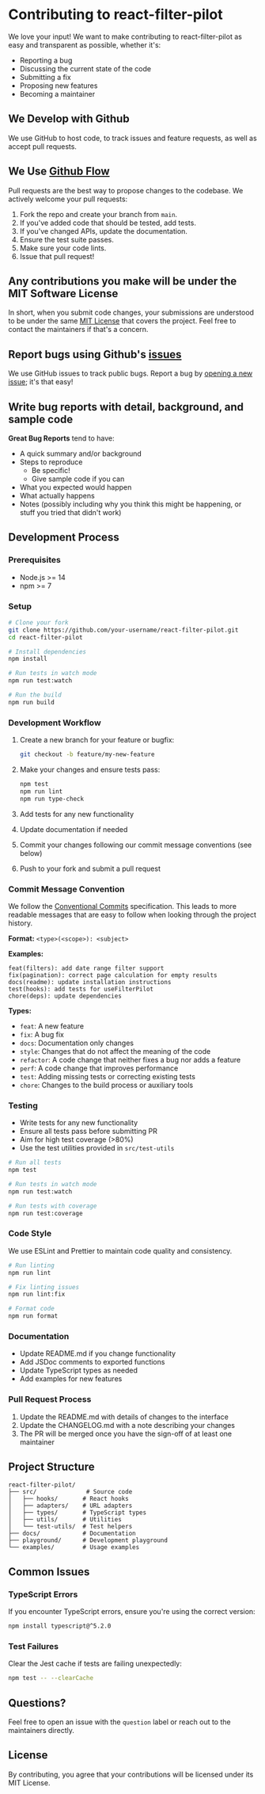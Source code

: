 # Contributing to react-filter-pilot

We love your input! We want to make contributing to react-filter-pilot as easy and transparent as possible, whether it's:

- Reporting a bug
- Discussing the current state of the code
- Submitting a fix
- Proposing new features
- Becoming a maintainer

## We Develop with Github

We use GitHub to host code, to track issues and feature requests, as well as accept pull requests.

## We Use [Github Flow](https://guides.github.com/introduction/flow/index.html)

Pull requests are the best way to propose changes to the codebase. We actively welcome your pull requests:

1. Fork the repo and create your branch from `main`.
2. If you've added code that should be tested, add tests.
3. If you've changed APIs, update the documentation.
4. Ensure the test suite passes.
5. Make sure your code lints.
6. Issue that pull request!

## Any contributions you make will be under the MIT Software License

In short, when you submit code changes, your submissions are understood to be under the same [MIT License](http://choosealicense.com/licenses/mit/) that covers the project. Feel free to contact the maintainers if that's a concern.

## Report bugs using Github's [issues](https://github.com/yourusername/react-filter-pilot/issues)

We use GitHub issues to track public bugs. Report a bug by [opening a new issue](https://github.com/yourusername/react-filter-pilot/issues/new); it's that easy!

## Write bug reports with detail, background, and sample code

**Great Bug Reports** tend to have:

- A quick summary and/or background
- Steps to reproduce
  - Be specific!
  - Give sample code if you can
- What you expected would happen
- What actually happens
- Notes (possibly including why you think this might be happening, or stuff you tried that didn't work)

## Development Process

### Prerequisites

- Node.js >= 14
- npm >= 7

### Setup

```bash
# Clone your fork
git clone https://github.com/your-username/react-filter-pilot.git
cd react-filter-pilot

# Install dependencies
npm install

# Run tests in watch mode
npm run test:watch

# Run the build
npm run build
```

### Development Workflow

1. Create a new branch for your feature or bugfix:
   ```bash
   git checkout -b feature/my-new-feature
   ```

2. Make your changes and ensure tests pass:
   ```bash
   npm test
   npm run lint
   npm run type-check
   ```

3. Add tests for any new functionality

4. Update documentation if needed

5. Commit your changes following our commit message conventions (see below)

6. Push to your fork and submit a pull request

### Commit Message Convention

We follow the [Conventional Commits](https://www.conventionalcommits.org/) specification. This leads to more readable messages that are easy to follow when looking through the project history.

**Format:** `<type>(<scope>): <subject>`

**Examples:**
```
feat(filters): add date range filter support
fix(pagination): correct page calculation for empty results
docs(readme): update installation instructions
test(hooks): add tests for useFilterPilot
chore(deps): update dependencies
```

**Types:**
- `feat`: A new feature
- `fix`: A bug fix
- `docs`: Documentation only changes
- `style`: Changes that do not affect the meaning of the code
- `refactor`: A code change that neither fixes a bug nor adds a feature
- `perf`: A code change that improves performance
- `test`: Adding missing tests or correcting existing tests
- `chore`: Changes to the build process or auxiliary tools

### Testing

- Write tests for any new functionality
- Ensure all tests pass before submitting PR
- Aim for high test coverage (>80%)
- Use the test utilities provided in `src/test-utils`

```bash
# Run all tests
npm test

# Run tests in watch mode
npm run test:watch

# Run tests with coverage
npm run test:coverage
```

### Code Style

We use ESLint and Prettier to maintain code quality and consistency.

```bash
# Run linting
npm run lint

# Fix linting issues
npm run lint:fix

# Format code
npm run format
```

### Documentation

- Update README.md if you change functionality
- Add JSDoc comments to exported functions
- Update TypeScript types as needed
- Add examples for new features

### Pull Request Process

1. Update the README.md with details of changes to the interface
2. Update the CHANGELOG.md with a note describing your changes
3. The PR will be merged once you have the sign-off of at least one maintainer

## Project Structure

```
react-filter-pilot/
├── src/              # Source code
│   ├── hooks/       # React hooks
│   ├── adapters/    # URL adapters
│   ├── types/       # TypeScript types
│   ├── utils/       # Utilities
│   └── test-utils/  # Test helpers
├── docs/            # Documentation
├── playground/      # Development playground
└── examples/        # Usage examples
```

## Common Issues

### TypeScript Errors

If you encounter TypeScript errors, ensure you're using the correct version:
```bash
npm install typescript@^5.2.0
```

### Test Failures

Clear the Jest cache if tests are failing unexpectedly:
```bash
npm test -- --clearCache
```

## Questions?

Feel free to open an issue with the `question` label or reach out to the maintainers directly.

## License

By contributing, you agree that your contributions will be licensed under its MIT License.